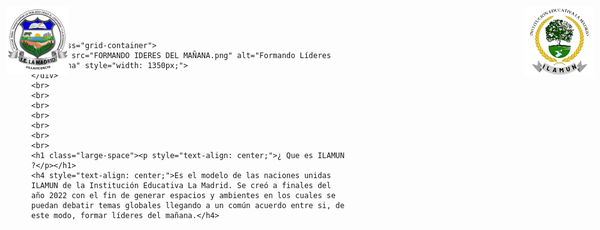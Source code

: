 <html lang="es">
    <head>
    <meta charset="UTF-8">
    <meta name="viewport" content="width=device-width, initial-scale=1.0">
    <style>
        body {
            margin: 0;
            font-family: Verdana, Geneva, Tahoma, sans-serif;
        }
        #logoie {
            position: absolute;
            top: 10px;
            left: 10px;
            width: 110px;
        }
        #logo {
            position: absolute;
            top: 10px;
            right: 10px;
            width: 150px;
        }
        .grid-container {
            display: grid;
            place-items: center;
            height: 100vh; /* Centra verticalmente en toda la pantalla */
        }
    </style>
    </head>
<body>
    <img id="logoie" src="I.E.png" alt="Logo IE" style="width: 100px;">
    <img id="logo" src="ILAMUNLOGOSINFONDO.png" alt="Logo ILAMUN" style="width: 110px;">
    
    <div class="grid-container">
        <img src="FORMANDO IDERES DEL MAÑANA.png" alt="Formando Líderes del Mañana" style="width: 1350px;">
    </div>
    <br>
    <br>
    <br>
    <br>
    <br>
    <br>
    <br>
    <h1 class="large-space"><p style="text-align: center;">¿ Que es ILAMUN ?</p></h1>
    <h4 style="text-align: center;">Es el modelo de las naciones unidas ILAMUN de la Institución Educativa La Madrid. Se creó a finales del año 2022 con el fin de generar espacios y ambientes en los cuales se puedan debatir temas globales llegando a un común acuerdo entre si, de este modo, formar líderes del mañana.</h4>
</body>
</html>
